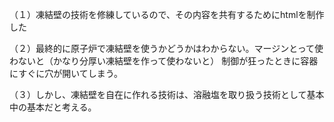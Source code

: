 （１）凍結壁の技術を修練しているので、その内容を共有するためにhtmlを制作した

（２）最終的に原子炉で凍結壁を使うかどうかはわからない。マージンとって使わないと（かなり分厚い凍結壁を作って使わないと） 制御が狂ったときに容器にすぐに穴が開いてしまう。

（３）しかし、凍結壁を自在に作れる技術は、溶融塩を取り扱う技術として基本中の基本だと考える。

